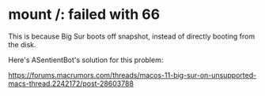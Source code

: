 # mount /: failed with 66

This is because Big Sur boots off snapshot, instead of directly booting from the disk.

Here's ASentientBot's solution for this problem:

https://forums.macrumors.com/threads/macos-11-big-sur-on-unsupported-macs-thread.2242172/post-28603788
